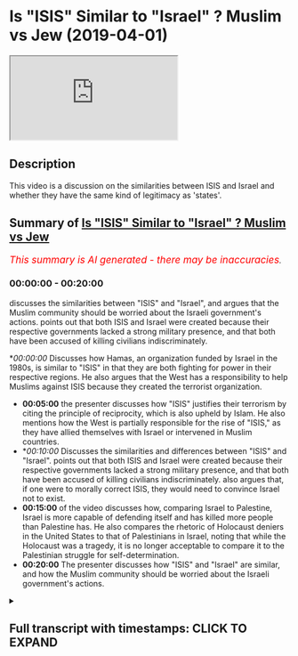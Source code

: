 # Is "ISIS" Similar to "Israel" ? Muslim vs Jew (2019-04-01)

<iframe loading='lazy' allow='autoplay' src='https://www.youtube.com/embed/0vS-UiPFD7Q'></iframe>

## Description

This video is a discussion on the similarities between ISIS and Israel and whether they have the same kind of legitimacy as 'states'.

## Summary of [Is "ISIS" Similar to "Israel" ? Muslim vs Jew](https://www.youtube.com/watch?v=0vS-UiPFD7Q)


*<span style="color:red; font-size:125%">This summary is AI generated - there may be inaccuracies</span>. [](/)*

### <a onclick="modifyYTiframeseektime('0')">00:00:00</a> - <a onclick="modifyYTiframeseektime('1200')">00:20:00</a>

 discusses the similarities between "ISIS" and "Israel", and argues that the Muslim community should be worried about the Israeli government's actions. points out that both ISIS and Israel were created because their respective governments lacked a strong military presence, and that both have been accused of killing civilians indiscriminately.

**<a onclick="modifyYTiframeseektime('0')">00:00:00</a>* Discusses how Hamas, an organization funded by Israel in the 1980s, is similar to "ISIS" in that they are both fighting for power in their respective regions. He also argues that the West has a responsibility to help Muslims against ISIS because they created the terrorist organization.
* **<a onclick="modifyYTiframeseektime('300')">00:05:00</a>**  the presenter discusses how "ISIS" justifies their terrorism by citing the principle of reciprocity, which is also upheld by Islam. He also mentions how the West is partially responsible for the rise of "ISIS," as they have allied themselves with Israel or intervened in Muslim countries.
* **<a onclick="modifyYTiframeseektime('600')">00:10:00</a>* Discusses the similarities and differences between "ISIS" and "Israel". points out that both ISIS and Israel were created because their respective governments lacked a strong military presence, and that both have been accused of killing civilians indiscriminately. also argues that, if one were to morally correct ISIS, they would need to convince Israel not to exist.
* **<a onclick="modifyYTiframeseektime('900')">00:15:00</a>** of the video discusses how, comparing Israel to Palestine, Israel is more capable of defending itself and has killed more people than Palestine has. He also compares the rhetoric of Holocaust deniers in the United States to that of Palestinians in Israel, noting that while the Holocaust was a tragedy, it is no longer acceptable to compare it to the Palestinian struggle for self-determination.
* **<a onclick="modifyYTiframeseektime('1200')">00:20:00</a>** The presenter discusses how "ISIS" and "Israel" are similar, and how the Muslim community should be worried about the Israeli government's actions.

<details><summary><h2>Full transcript with timestamps: CLICK TO EXPAND</h2></summary>

<a onclick="modifyYTiframeseektime('13')">0:00:13</a> the reason why i was saying hamas was  
<a onclick="modifyYTiframeseektime('15')">0:00:15</a> funded by israel in 1980s  
<a onclick="modifyYTiframeseektime('17')">0:00:17</a> yeah the reason why that's an important  
<a onclick="modifyYTiframeseektime('18')">0:00:18</a> consideration is because the the main  
<a onclick="modifyYTiframeseektime('20')">0:00:20</a> threat at that time was the plo the  
<a onclick="modifyYTiframeseektime('22')">0:00:22</a> palestinian liberation organization  
<a onclick="modifyYTiframeseektime('24')">0:00:24</a> organization and the reason why they  
<a onclick="modifyYTiframeseektime('26')">0:00:26</a> were amazing they had the majority of  
<a onclick="modifyYTiframeseektime('28')">0:00:28</a> the  
<a onclick="modifyYTiframeseektime('28')">0:00:28</a> military capabilities and so on yeah and  
<a onclick="modifyYTiframeseektime('30')">0:00:30</a> so what happened was that there was a  
<a onclick="modifyYTiframeseektime('32')">0:00:32</a> conflict in interest or if there was a  
<a onclick="modifyYTiframeseektime('34')">0:00:34</a> structure  
<a onclick="modifyYTiframeseektime('34')">0:00:34</a> actually there was a no sorry there was  
<a onclick="modifyYTiframeseektime('36')">0:00:36</a> a struggle for power there was a  
<a onclick="modifyYTiframeseektime('37')">0:00:37</a> struggle for power  
<a onclick="modifyYTiframeseektime('38')">0:00:38</a> between hamas and it continues until  
<a onclick="modifyYTiframeseektime('40')">0:00:40</a> this day and the plo right  
<a onclick="modifyYTiframeseektime('41')">0:00:41</a> and that struggle for power the israelis  
<a onclick="modifyYTiframeseektime('44')">0:00:44</a> saw  
<a onclick="modifyYTiframeseektime('45')">0:00:45</a> an opening and they said you know divide  
<a onclick="modifyYTiframeseektime('47')">0:00:47</a> and conquer  
<a onclick="modifyYTiframeseektime('48')">0:00:48</a> if we fund the hamas and we militarize  
<a onclick="modifyYTiframeseektime('51')">0:00:51</a> them then they'll fight each other we  
<a onclick="modifyYTiframeseektime('52')">0:00:52</a> don't have to fight them that could be  
<a onclick="modifyYTiframeseektime('53')">0:00:53</a> yes yeah so it happens so i can't  
<a onclick="modifyYTiframeseektime('55')">0:00:55</a> justify so where  
<a onclick="modifyYTiframeseektime('56')">0:00:56</a> so this the reason why i'm telling you  
<a onclick="modifyYTiframeseektime('59')">0:00:59</a> this  
<a onclick="modifyYTiframeseektime('59')">0:00:59</a> is it's all about narrative creation  
<a onclick="modifyYTiframeseektime('61')">0:01:01</a> knowledge production the reason why  
<a onclick="modifyYTiframeseektime('63')">0:01:03</a> is because the idea of a terrorist if  
<a onclick="modifyYTiframeseektime('65')">0:01:05</a> you look at the  
<a onclick="modifyYTiframeseektime('66')">0:01:06</a> uh if you look at the forties fifty  
<a onclick="modifyYTiframeseektime('68')">0:01:08</a> sixties seventeen eighteen nineteen  
<a onclick="modifyYTiframeseektime('69')">0:01:09</a> twenty  
<a onclick="modifyYTiframeseektime('70')">0:01:10</a> two thousand so on you'll find that it  
<a onclick="modifyYTiframeseektime('72')">0:01:12</a> was more to do with arab nationality  
<a onclick="modifyYTiframeseektime('74')">0:01:14</a> in the 40s 50s and 60s all right it was  
<a onclick="modifyYTiframeseektime('77')">0:01:17</a> about  
<a onclick="modifyYTiframeseektime('78')">0:01:18</a> arab nationalism versus zionism that was  
<a onclick="modifyYTiframeseektime('80')">0:01:20</a> the struggle all right okay  
<a onclick="modifyYTiframeseektime('82')">0:01:22</a> religion played a secondary you could  
<a onclick="modifyYTiframeseektime('84')">0:01:24</a> even say a tertiary  
<a onclick="modifyYTiframeseektime('86')">0:01:26</a> kind of it was a tertiary consideration  
<a onclick="modifyYTiframeseektime('87')">0:01:27</a> at that point in terms of  
<a onclick="modifyYTiframeseektime('89')">0:01:29</a> the politics the propaganda of both the  
<a onclick="modifyYTiframeseektime('91')">0:01:31</a> arab governments not just in palestine  
<a onclick="modifyYTiframeseektime('93')">0:01:33</a> but around it like in egypt  
<a onclick="modifyYTiframeseektime('94')">0:01:34</a> and syria look the the muslim  
<a onclick="modifyYTiframeseektime('98')">0:01:38</a> the palestinians walking around  
<a onclick="modifyYTiframeseektime('102')">0:01:42</a> in the country can't just finish  
<a onclick="modifyYTiframeseektime('105')">0:01:45</a> my point the same actions were being  
<a onclick="modifyYTiframeseektime('107')">0:01:47</a> done okay all of this time  
<a onclick="modifyYTiframeseektime('109')">0:01:49</a> you've got the same problem with america  
<a onclick="modifyYTiframeseektime('110')">0:01:50</a> funding moody and all these things are  
<a onclick="modifyYTiframeseektime('111')">0:01:51</a> you with me  
<a onclick="modifyYTiframeseektime('112')">0:01:52</a> the reason why i mentioned this is  
<a onclick="modifyYTiframeseektime('113')">0:01:53</a> because the same actions are being done  
<a onclick="modifyYTiframeseektime('116')">0:01:56</a> but the explanatory force has changed  
<a onclick="modifyYTiframeseektime('118')">0:01:58</a> the reason why  
<a onclick="modifyYTiframeseektime('120')">0:02:00</a> these things are happening in the 60s  
<a onclick="modifyYTiframeseektime('122')">0:02:02</a> and 70s according to  
<a onclick="modifyYTiframeseektime('124')">0:02:04</a> if you look at just for example the  
<a onclick="modifyYTiframeseektime('125')">0:02:05</a> propaganda in newspaper materials  
<a onclick="modifyYTiframeseektime('128')">0:02:08</a> is completely different to how it was in  
<a onclick="modifyYTiframeseektime('130')">0:02:10</a> 90 in the 90s 2000s  
<a onclick="modifyYTiframeseektime('132')">0:02:12</a> it shifted from a nationalistic agenda  
<a onclick="modifyYTiframeseektime('134')">0:02:14</a> to a narrative about religion  
<a onclick="modifyYTiframeseektime('136')">0:02:16</a> and that was cause that coincided by the  
<a onclick="modifyYTiframeseektime('138')">0:02:18</a> way you have to know this  
<a onclick="modifyYTiframeseektime('139')">0:02:19</a> with the ending of the cold war which  
<a onclick="modifyYTiframeseektime('141')">0:02:21</a> happened in 89  
<a onclick="modifyYTiframeseektime('143')">0:02:23</a> and the final soldiers left in 91 that  
<a onclick="modifyYTiframeseektime('145')">0:02:25</a> happened a good 27 28 years ago  
<a onclick="modifyYTiframeseektime('148')">0:02:28</a> so obviously america needed a new enemy  
<a onclick="modifyYTiframeseektime('151')">0:02:31</a> israel  
<a onclick="modifyYTiframeseektime('151')">0:02:31</a> needed to kind of come with america and  
<a onclick="modifyYTiframeseektime('154')">0:02:34</a> they came together  
<a onclick="modifyYTiframeseektime('155')">0:02:35</a> the elites of those countries almost in  
<a onclick="modifyYTiframeseektime('158')">0:02:38</a> tacit collusionary format  
<a onclick="modifyYTiframeseektime('159')">0:02:39</a> to create a new narrative of the muslim  
<a onclick="modifyYTiframeseektime('161')">0:02:41</a> terrorist threat  
<a onclick="modifyYTiframeseektime('163')">0:02:43</a> that happened it was in the interest of  
<a onclick="modifyYTiframeseektime('165')">0:02:45</a> the israeli it was in the is  
<a onclick="modifyYTiframeseektime('166')">0:02:46</a> it was in the interest of an opinion  
<a onclick="modifyYTiframeseektime('168')">0:02:48</a> listen  
<a onclick="modifyYTiframeseektime('183')">0:03:03</a> sorry you're still not thinking as broad  
<a onclick="modifyYTiframeseektime('185')">0:03:05</a> as i want you to think  
<a onclick="modifyYTiframeseektime('186')">0:03:06</a> what i'm saying to you 1979  
<a onclick="modifyYTiframeseektime('190')">0:03:10</a> which is a fact you can find i have the  
<a onclick="modifyYTiframeseektime('192')">0:03:12</a> newspaper clipping  
<a onclick="modifyYTiframeseektime('196')">0:03:16</a> or killing millions yes the fact that's  
<a onclick="modifyYTiframeseektime('198')">0:03:18</a> factual millions of being facts muslims  
<a onclick="modifyYTiframeseektime('200')">0:03:20</a> don't believe  
<a onclick="modifyYTiframeseektime('200')">0:03:20</a> not millions but hundreds of thousands  
<a onclick="modifyYTiframeseektime('204')">0:03:24</a> not even a hundred tens of thousands  
<a onclick="modifyYTiframeseektime('205')">0:03:25</a> thousands i wouldn't even say okay this  
<a onclick="modifyYTiframeseektime('208')">0:03:28</a> is  
<a onclick="modifyYTiframeseektime('208')">0:03:28</a> this is that's not available it's in  
<a onclick="modifyYTiframeseektime('210')">0:03:30</a> iraq syria we're talking about all  
<a onclick="modifyYTiframeseektime('211')">0:03:31</a> different  
<a onclick="modifyYTiframeseektime('212')">0:03:32</a> muslims but even then are being killed  
<a onclick="modifyYTiframeseektime('214')">0:03:34</a> fine so  
<a onclick="modifyYTiframeseektime('215')">0:03:35</a> i agree with you so okay that's what's  
<a onclick="modifyYTiframeseektime('217')">0:03:37</a> up it says what this terrorist and  
<a onclick="modifyYTiframeseektime('218')">0:03:38</a> a lot of that's going through the holy  
<a onclick="modifyYTiframeseektime('219')">0:03:39</a> wars and then and what isis are  
<a onclick="modifyYTiframeseektime('221')">0:03:41</a> proclaiming holy  
<a onclick="modifyYTiframeseektime('222')">0:03:42</a> what's that got to do with the west well  
<a onclick="modifyYTiframeseektime('223')">0:03:43</a> i would say to you you're telling me not  
<a onclick="modifyYTiframeseektime('225')">0:03:45</a> about even  
<a onclick="modifyYTiframeseektime('226')">0:03:46</a> isis so to muslims because nobody could  
<a onclick="modifyYTiframeseektime('227')">0:03:47</a> be terrorists well it's got everything  
<a onclick="modifyYTiframeseektime('229')">0:03:49</a> to do  
<a onclick="modifyYTiframeseektime('229')">0:03:49</a> it's everything to do with the west  
<a onclick="modifyYTiframeseektime('230')">0:03:50</a> because they left the power vacuum  
<a onclick="modifyYTiframeseektime('232')">0:03:52</a> 2003 well let me know look at 911  
<a onclick="modifyYTiframeseektime('240')">0:04:00</a> i have a good discussion here okay and  
<a onclick="modifyYTiframeseektime('242')">0:04:02</a> you're just getting over excited  
<a onclick="modifyYTiframeseektime('243')">0:04:03</a> look i'm saying to you i'm telling you  
<a onclick="modifyYTiframeseektime('245')">0:04:05</a> i'm you know i think  
<a onclick="modifyYTiframeseektime('246')">0:04:06</a> well let me let me let you know can i  
<a onclick="modifyYTiframeseektime('248')">0:04:08</a> ask you a question  
<a onclick="modifyYTiframeseektime('250')">0:04:10</a> two planes went into the twin towers yes  
<a onclick="modifyYTiframeseektime('251')">0:04:11</a> yes 911 2  
<a onclick="modifyYTiframeseektime('253')">0:04:13</a> and something people so okay we're back  
<a onclick="modifyYTiframeseektime('255')">0:04:15</a> this guy burnt alive and fell to the  
<a onclick="modifyYTiframeseektime('257')">0:04:17</a> death  
<a onclick="modifyYTiframeseektime('257')">0:04:17</a> right why i could do the west  
<a onclick="modifyYTiframeseektime('259')">0:04:19</a> prototyping muslims well it's got  
<a onclick="modifyYTiframeseektime('260')">0:04:20</a> everything to do with the west if you  
<a onclick="modifyYTiframeseektime('261')">0:04:21</a> look at  
<a onclick="modifyYTiframeseektime('262')">0:04:22</a> if if we bet if we look if we if we look  
<a onclick="modifyYTiframeseektime('264')">0:04:24</a> at the exp  
<a onclick="modifyYTiframeseektime('265')">0:04:25</a> they just add bellum and they just  
<a onclick="modifyYTiframeseektime('267')">0:04:27</a> earned bellow  
<a onclick="modifyYTiframeseektime('268')">0:04:28</a> the justification for war that osama bin  
<a onclick="modifyYTiframeseektime('271')">0:04:31</a> laden supposedly wrote we don't know to  
<a onclick="modifyYTiframeseektime('273')">0:04:33</a> what extent this is  
<a onclick="modifyYTiframeseektime('274')">0:04:34</a> true he wrote this there was a fatwa he  
<a onclick="modifyYTiframeseektime('276')">0:04:36</a> wrote in 1998  
<a onclick="modifyYTiframeseektime('277')">0:04:37</a> and that's what he wrote in 2002 and  
<a onclick="modifyYTiframeseektime('280')">0:04:40</a> then  
<a onclick="modifyYTiframeseektime('288')">0:04:48</a> isaac now you're playing games now you  
<a onclick="modifyYTiframeseektime('289')">0:04:49</a> don't understand now there's a language  
<a onclick="modifyYTiframeseektime('291')">0:04:51</a> barrier  
<a onclick="modifyYTiframeseektime('291')">0:04:51</a> i'm sorry i really don't understand no  
<a onclick="modifyYTiframeseektime('293')">0:04:53</a> well let me explain to you yeah  
<a onclick="modifyYTiframeseektime('294')">0:04:54</a> if you look at his fatwas and his modes  
<a onclick="modifyYTiframeseektime('297')">0:04:57</a> of justification  
<a onclick="modifyYTiframeseektime('298')">0:04:58</a> generally against the west could you  
<a onclick="modifyYTiframeseektime('299')">0:04:59</a> explain can you just give me a giveaway  
<a onclick="modifyYTiframeseektime('301')">0:05:01</a> sorry sorry this is knowledge  
<a onclick="modifyYTiframeseektime('303')">0:05:03</a> information you don't know all right  
<a onclick="modifyYTiframeseektime('304')">0:05:04</a> so you ask me a question i'm giving you  
<a onclick="modifyYTiframeseektime('306')">0:05:06</a> the answer with with data and figures  
<a onclick="modifyYTiframeseektime('308')">0:05:08</a> i'm sorry you should yeah  
<a onclick="modifyYTiframeseektime('313')">0:05:13</a> yes before him and after him how they  
<a onclick="modifyYTiframeseektime('316')">0:05:16</a> justify  
<a onclick="modifyYTiframeseektime('317')">0:05:17</a> the cancelling out of non-combatant  
<a onclick="modifyYTiframeseektime('320')">0:05:20</a> immunity  
<a onclick="modifyYTiframeseektime('321')">0:05:21</a> yes which is the principle that  
<a onclick="modifyYTiframeseektime('322')">0:05:22</a> islamically is upheld even by them by  
<a onclick="modifyYTiframeseektime('324')">0:05:24</a> the way  
<a onclick="modifyYTiframeseektime('325')">0:05:25</a> even by them is upheld the reason how  
<a onclick="modifyYTiframeseektime('328')">0:05:28</a> they cancel that  
<a onclick="modifyYTiframeseektime('329')">0:05:29</a> that principle out of non-combatant  
<a onclick="modifyYTiframeseektime('331')">0:05:31</a> immunity is what they say is  
<a onclick="modifyYTiframeseektime('333')">0:05:33</a> the principle of reciprocity they say  
<a onclick="modifyYTiframeseektime('335')">0:05:35</a> that they're killing our listen  
<a onclick="modifyYTiframeseektime('337')">0:05:37</a> they say osama bin laden said and his  
<a onclick="modifyYTiframeseektime('339')">0:05:39</a> fats were 98. why  
<a onclick="modifyYTiframeseektime('341')">0:05:41</a> why are we killing you because you're  
<a onclick="modifyYTiframeseektime('342')">0:05:42</a> killing us he said in his photo in 2002  
<a onclick="modifyYTiframeseektime('344')">0:05:44</a> the same thing  
<a onclick="modifyYTiframeseektime('346')">0:05:46</a> in other words the reasons why isis can  
<a onclick="modifyYTiframeseektime('349')">0:05:49</a> even exist  
<a onclick="modifyYTiframeseektime('350')">0:05:50</a> is because they justify their acts and  
<a onclick="modifyYTiframeseektime('353')">0:05:53</a> their  
<a onclick="modifyYTiframeseektime('354')">0:05:54</a> terrorism yes through the actions  
<a onclick="modifyYTiframeseektime('357')">0:05:57</a> of the western world according to them  
<a onclick="modifyYTiframeseektime('360')">0:06:00</a> okay according to them that  
<a onclick="modifyYTiframeseektime('362')">0:06:02</a> justifies a person's actions  
<a onclick="modifyYTiframeseektime('378')">0:06:18</a> let's be clear we totally agree on that  
<a onclick="modifyYTiframeseektime('380')">0:06:20</a> point but what i'm saying is if what is  
<a onclick="modifyYTiframeseektime('382')">0:06:22</a> the west  
<a onclick="modifyYTiframeseektime('382')">0:06:22</a> what to do with it according to their  
<a onclick="modifyYTiframeseektime('384')">0:06:24</a> justification methods  
<a onclick="modifyYTiframeseektime('386')">0:06:26</a> they say the west because they they've  
<a onclick="modifyYTiframeseektime('389')">0:06:29</a> come into the us and  
<a onclick="modifyYTiframeseektime('390')">0:06:30</a> the saudi arabia the military they've  
<a onclick="modifyYTiframeseektime('392')">0:06:32</a> come in as military based in saudi  
<a onclick="modifyYTiframeseektime('393')">0:06:33</a> arabia  
<a onclick="modifyYTiframeseektime('394')">0:06:34</a> because of the israel they continually  
<a onclick="modifyYTiframeseektime('397')">0:06:37</a> reference  
<a onclick="modifyYTiframeseektime('398')">0:06:38</a> israel palestine bosnia and chechnya  
<a onclick="modifyYTiframeseektime('401')">0:06:41</a> they are talking about either the west's  
<a onclick="modifyYTiframeseektime('404')">0:06:44</a> um allying with israel or  
<a onclick="modifyYTiframeseektime('408')">0:06:48</a> direct intervention of muslim lands or  
<a onclick="modifyYTiframeseektime('410')">0:06:50</a> acquiescence of muslim  
<a onclick="modifyYTiframeseektime('412')">0:06:52</a> death that is how they've been able to  
<a onclick="modifyYTiframeseektime('415')">0:06:55</a> justify it  
<a onclick="modifyYTiframeseektime('416')">0:06:56</a> in the same way as the christ church  
<a onclick="modifyYTiframeseektime('418')">0:06:58</a> killer was able to justify his murder  
<a onclick="modifyYTiframeseektime('420')">0:07:00</a> in the same way by the way begin  
<a onclick="modifyYTiframeseektime('423')">0:07:03</a> the president of israel hold on excuse  
<a onclick="modifyYTiframeseektime('425')">0:07:05</a> me the president of  
<a onclick="modifyYTiframeseektime('427')">0:07:07</a> the president of israel in his book the  
<a onclick="modifyYTiframeseektime('429')">0:07:09</a> revolt which he wrote which you can read  
<a onclick="modifyYTiframeseektime('431')">0:07:11</a> is a book a primary source material he  
<a onclick="modifyYTiframeseektime('433')">0:07:13</a> says in the beginning of the book  
<a onclick="modifyYTiframeseektime('435')">0:07:15</a> we hate those arabs and he tells  
<a onclick="modifyYTiframeseektime('439')">0:07:19</a> us he tells the people how he went into  
<a onclick="modifyYTiframeseektime('441')">0:07:21</a> villages and killed all the arabs  
<a onclick="modifyYTiframeseektime('442')">0:07:22</a> he justifies his i never justified what  
<a onclick="modifyYTiframeseektime('446')">0:07:26</a> i did did i say that you did it bring  
<a onclick="modifyYTiframeseektime('448')">0:07:28</a> this to me i'm saying that they're  
<a onclick="modifyYTiframeseektime('450')">0:07:30</a> they're just a bellow and just just a  
<a onclick="modifyYTiframeseektime('453')">0:07:33</a> bellow  
<a onclick="modifyYTiframeseektime('454')">0:07:34</a> their modes of justification is  
<a onclick="modifyYTiframeseektime('457')">0:07:37</a> actually the same throughout that the  
<a onclick="modifyYTiframeseektime('461')">0:07:41</a> the jews have the  
<a onclick="modifyYTiframeseektime('462')">0:07:42</a> the jewish terrorists have the same way  
<a onclick="modifyYTiframeseektime('464')">0:07:44</a> the christchurch killer has the same way  
<a onclick="modifyYTiframeseektime('466')">0:07:46</a> and and so does the muslim terrorists  
<a onclick="modifyYTiframeseektime('467')">0:07:47</a> say it's the principle of reciprocity  
<a onclick="modifyYTiframeseektime('469')">0:07:49</a> you're doing it to us  
<a onclick="modifyYTiframeseektime('470')">0:07:50</a> we're doing it to you so from that  
<a onclick="modifyYTiframeseektime('472')">0:07:52</a> perspective they can cancel out  
<a onclick="modifyYTiframeseektime('474')">0:07:54</a> non-combatant immunity  
<a onclick="modifyYTiframeseektime('476')">0:07:56</a> and there can be terrorism so are you in  
<a onclick="modifyYTiframeseektime('478')">0:07:58</a> other words saying that the west is just  
<a onclick="modifyYTiframeseektime('479')">0:07:59</a> as responsible and just as as  
<a onclick="modifyYTiframeseektime('481')">0:08:01</a> no i'm not saying that that's not true  
<a onclick="modifyYTiframeseektime('483')">0:08:03</a> i'm saying that  
<a onclick="modifyYTiframeseektime('484')">0:08:04</a> everyone every terrorist i'm saying  
<a onclick="modifyYTiframeseektime('486')">0:08:06</a> every terrorist every single terrorist  
<a onclick="modifyYTiframeseektime('488')">0:08:08</a> every extremist  
<a onclick="modifyYTiframeseektime('490')">0:08:10</a> every monstrous person that cancels out  
<a onclick="modifyYTiframeseektime('493')">0:08:13</a> this principle of non-combatant immunity  
<a onclick="modifyYTiframeseektime('495')">0:08:15</a> must first go through a justification  
<a onclick="modifyYTiframeseektime('497')">0:08:17</a> program in their mind  
<a onclick="modifyYTiframeseektime('498')">0:08:18</a> and that justification program has to  
<a onclick="modifyYTiframeseektime('501')">0:08:21</a> start with a perpetual conflict  
<a onclick="modifyYTiframeseektime('503')">0:08:23</a> which they propose for themselves we've  
<a onclick="modifyYTiframeseektime('505')">0:08:25</a> been driven out of our land  
<a onclick="modifyYTiframeseektime('507')">0:08:27</a> we've been killed with this with that  
<a onclick="modifyYTiframeseektime('509')">0:08:29</a> and then killing children becomes  
<a onclick="modifyYTiframeseektime('510')">0:08:30</a> legitimate  
<a onclick="modifyYTiframeseektime('511')">0:08:31</a> it's legitimate for isis it's legitimate  
<a onclick="modifyYTiframeseektime('513')">0:08:33</a> for the christchurch killer  
<a onclick="modifyYTiframeseektime('515')">0:08:35</a> for the israeli state my point is that  
<a onclick="modifyYTiframeseektime('517')">0:08:37</a> you can't see  
<a onclick="modifyYTiframeseektime('518')">0:08:38</a> that the israeli government is isis and  
<a onclick="modifyYTiframeseektime('521')">0:08:41</a> isis is the israeli government  
<a onclick="modifyYTiframeseektime('522')">0:08:42</a> there is no difficulty there is no  
<a onclick="modifyYTiframeseektime('524')">0:08:44</a> difference the only difference is  
<a onclick="modifyYTiframeseektime('526')">0:08:46</a> the israeli government where's the  
<a onclick="modifyYTiframeseektime('527')">0:08:47</a> island necessarily uh  
<a onclick="modifyYTiframeseektime('530')">0:08:50</a> i would say i was saying no problem the  
<a onclick="modifyYTiframeseektime('532')">0:08:52</a> israeli government  
<a onclick="modifyYTiframeseektime('546')">0:09:06</a> that's what isis says that's what let me  
<a onclick="modifyYTiframeseektime('547')">0:09:07</a> know that's what isis says do you know  
<a onclick="modifyYTiframeseektime('549')">0:09:09</a> that's why isis says look at their books  
<a onclick="modifyYTiframeseektime('551')">0:09:11</a> look at look at the look at their  
<a onclick="modifyYTiframeseektime('552')">0:09:12</a> magazines have you read what they said  
<a onclick="modifyYTiframeseektime('554')">0:09:14</a> well that's right anyone that doesn't  
<a onclick="modifyYTiframeseektime('555')">0:09:15</a> convert islam gets butchered they start  
<a onclick="modifyYTiframeseektime('556')">0:09:16</a> no that's not they don't quote about  
<a onclick="modifyYTiframeseektime('557')">0:09:17</a> that they don't say that i say that's  
<a onclick="modifyYTiframeseektime('559')">0:09:19</a> what they do  
<a onclick="modifyYTiframeseektime('560')">0:09:20</a> okay isis i'm telling you i've read what  
<a onclick="modifyYTiframeseektime('564')">0:09:24</a> i've read  
<a onclick="modifyYTiframeseektime('564')">0:09:24</a> i don't care what they say i know they  
<a onclick="modifyYTiframeseektime('566')">0:09:26</a> go to everything well well  
<a onclick="modifyYTiframeseektime('568')">0:09:28</a> i can say the same thing about israelis  
<a onclick="modifyYTiframeseektime('571')">0:09:31</a> and killing men  
<a onclick="modifyYTiframeseektime('573')">0:09:33</a> look if that's what i thought it's not  
<a onclick="modifyYTiframeseektime('574')">0:09:34</a> about due date conversion it's about  
<a onclick="modifyYTiframeseektime('576')">0:09:36</a> a genocide it's about getting the people  
<a onclick="modifyYTiframeseektime('578')">0:09:38</a> those arabs out and keeping those  
<a onclick="modifyYTiframeseektime('580')">0:09:40</a> what doesn't mean you're getting those  
<a onclick="modifyYTiframeseektime('580')">0:09:40</a> arrows out but i'm telling you i'm not  
<a onclick="modifyYTiframeseektime('582')">0:09:42</a> necessarily going to be designers i'm  
<a onclick="modifyYTiframeseektime('583')">0:09:43</a> saying as of now that's what's happened  
<a onclick="modifyYTiframeseektime('585')">0:09:45</a> isn't it there is an argument  
<a onclick="modifyYTiframeseektime('586')">0:09:46</a> to do with what is up to they are very  
<a onclick="modifyYTiframeseektime('590')">0:09:50</a> they're living a life i suspect in the  
<a onclick="modifyYTiframeseektime('592')">0:09:52</a> u.s by the way  
<a onclick="modifyYTiframeseektime('593')">0:09:53</a> if they don't do you do you say that  
<a onclick="modifyYTiframeseektime('594')">0:09:54</a> isis is a legitimate state  
<a onclick="modifyYTiframeseektime('596')">0:09:56</a> no okay why not yeah who doesn't think  
<a onclick="modifyYTiframeseektime('599')">0:09:59</a> they are  
<a onclick="modifyYTiframeseektime('599')">0:09:59</a> they're not they're not a legitimate  
<a onclick="modifyYTiframeseektime('601')">0:10:01</a> state because it didn't have on anything  
<a onclick="modifyYTiframeseektime('602')">0:10:02</a> no no you you were saying  
<a onclick="modifyYTiframeseektime('605')">0:10:05</a> israel conquered yes that your  
<a onclick="modifyYTiframeseektime('608')">0:10:08</a> justification for their existence is  
<a onclick="modifyYTiframeseektime('609')">0:10:09</a> conquest  
<a onclick="modifyYTiframeseektime('610')">0:10:10</a> isis conquered their lands you can make  
<a onclick="modifyYTiframeseektime('612')">0:10:12</a> the same justification no  
<a onclick="modifyYTiframeseektime('614')">0:10:14</a> i never said that was a justification  
<a onclick="modifyYTiframeseektime('617')">0:10:17</a> that that the british government if  
<a onclick="modifyYTiframeseektime('618')">0:10:18</a> there is one the british government gave  
<a onclick="modifyYTiframeseektime('620')">0:10:20</a> up  
<a onclick="modifyYTiframeseektime('620')">0:10:20</a> so what's the difference between isis  
<a onclick="modifyYTiframeseektime('625')">0:10:25</a> let's be honest let's be honest you said  
<a onclick="modifyYTiframeseektime('627')">0:10:27</a> the blanket statement yeah  
<a onclick="modifyYTiframeseektime('628')">0:10:28</a> expected me to vibrate that the israeli  
<a onclick="modifyYTiframeseektime('630')">0:10:30</a> government is isis now i completely do  
<a onclick="modifyYTiframeseektime('632')">0:10:32</a> well they have the same justification  
<a onclick="modifyYTiframeseektime('635')">0:10:35</a> it's really do not have agendas to kill  
<a onclick="modifyYTiframeseektime('637')">0:10:37</a> people yes they don't no they don't  
<a onclick="modifyYTiframeseektime('639')">0:10:39</a> they're suspension  
<a onclick="modifyYTiframeseektime('641')">0:10:41</a> listen all these attacks but have you  
<a onclick="modifyYTiframeseektime('643')">0:10:43</a> read it though  
<a onclick="modifyYTiframeseektime('644')">0:10:44</a> no i'm  
<a onclick="modifyYTiframeseektime('649')">0:10:49</a> have you ever been to israel or do you  
<a onclick="modifyYTiframeseektime('650')">0:10:50</a> think i'm allowed in the country like  
<a onclick="modifyYTiframeseektime('651')">0:10:51</a> that  
<a onclick="modifyYTiframeseektime('652')">0:10:52</a> i just met i came back no matter what  
<a onclick="modifyYTiframeseektime('654')">0:10:54</a> i'm not allowed they kicked us back out  
<a onclick="modifyYTiframeseektime('656')">0:10:56</a> man you trust me  
<a onclick="modifyYTiframeseektime('657')">0:10:57</a> trust you i came back just to release a  
<a onclick="modifyYTiframeseektime('659')">0:10:59</a> jet flight from tel aviv to stanster  
<a onclick="modifyYTiframeseektime('662')">0:11:02</a> trust me i can tell you those two people  
<a onclick="modifyYTiframeseektime('665')">0:11:05</a> having a nice conversation  
<a onclick="modifyYTiframeseektime('666')">0:11:06</a> with 10 muslims i know the muslims go  
<a onclick="modifyYTiframeseektime('668')">0:11:08</a> there but not every muslim if you're  
<a onclick="modifyYTiframeseektime('669')">0:11:09</a> affiliated to a charity  
<a onclick="modifyYTiframeseektime('671')">0:11:11</a> that boycotts israel they don't let you  
<a onclick="modifyYTiframeseektime('672')">0:11:12</a> in no one frequency is not allowed  
<a onclick="modifyYTiframeseektime('674')">0:11:14</a> why not because you're a threat to the  
<a onclick="modifyYTiframeseektime('676')">0:11:16</a> country what if i boycott the they don't  
<a onclick="modifyYTiframeseektime('678')">0:11:18</a> either  
<a onclick="modifyYTiframeseektime('678')">0:11:18</a> don't eat the decision  
<a onclick="modifyYTiframeseektime('681')">0:11:21</a> i'm not going to kill you i'm just i'm  
<a onclick="modifyYTiframeseektime('682')">0:11:22</a> saying that you do that you don't have  
<a onclick="modifyYTiframeseektime('684')">0:11:24</a> marriage you pull on the flag in america  
<a onclick="modifyYTiframeseektime('685')">0:11:25</a> they put you in prison why just because  
<a onclick="modifyYTiframeseektime('686')">0:11:26</a> i've just  
<a onclick="modifyYTiframeseektime('687')">0:11:27</a> that's what happens people sorry you put  
<a onclick="modifyYTiframeseektime('689')">0:11:29</a> an american flag not in this country my  
<a onclick="modifyYTiframeseektime('690')">0:11:30</a> friend you can put any  
<a onclick="modifyYTiframeseektime('692')">0:11:32</a> american flag you want here i know you  
<a onclick="modifyYTiframeseektime('693')">0:11:33</a> can't but you burn an american flag in  
<a onclick="modifyYTiframeseektime('694')">0:11:34</a> america  
<a onclick="modifyYTiframeseektime('695')">0:11:35</a> like you said yeah the point i'll make  
<a onclick="modifyYTiframeseektime('698')">0:11:38</a> it to you is this  
<a onclick="modifyYTiframeseektime('699')">0:11:39</a> that if you're what i'm making to you is  
<a onclick="modifyYTiframeseektime('714')">0:11:54</a> right  
<a onclick="modifyYTiframeseektime('743')">0:12:23</a> afraid all these people okay he sat down  
<a onclick="modifyYTiframeseektime('745')">0:12:25</a> with him so the problem is  
<a onclick="modifyYTiframeseektime('747')">0:12:27</a> as of now what did you call it uh osama  
<a onclick="modifyYTiframeseektime('749')">0:12:29</a> bin laden sat down who's with the scia  
<a onclick="modifyYTiframeseektime('751')">0:12:31</a> did he yes in 1979 they were friends  
<a onclick="modifyYTiframeseektime('754')">0:12:34</a> they were good friends of each other  
<a onclick="modifyYTiframeseektime('756')">0:12:36</a> does that mean anything to me what is  
<a onclick="modifyYTiframeseektime('758')">0:12:38</a> that or how's that evidence he i'm  
<a onclick="modifyYTiframeseektime('760')">0:12:40</a> asking  
<a onclick="modifyYTiframeseektime('760')">0:12:40</a> in fact no you know the time you're not  
<a onclick="modifyYTiframeseektime('762')">0:12:42</a> justified the times have a picture of  
<a onclick="modifyYTiframeseektime('764')">0:12:44</a> the calling over heroes all you're doing  
<a onclick="modifyYTiframeseektime('765')">0:12:45</a> is calling israel says i'm asking you  
<a onclick="modifyYTiframeseektime('768')">0:12:48</a> what i'm doing all these reasons i'm  
<a onclick="modifyYTiframeseektime('769')">0:12:49</a> saying that you said i'm asking a basic  
<a onclick="modifyYTiframeseektime('771')">0:12:51</a> question what  
<a onclick="modifyYTiframeseektime('772')">0:12:52</a> do you want six million israeli let's  
<a onclick="modifyYTiframeseektime('774')">0:12:54</a> see let's say you morally correct that  
<a onclick="modifyYTiframeseektime('775')">0:12:55</a> they shouldn't be in the country yes the  
<a onclick="modifyYTiframeseektime('777')">0:12:57</a> problem is what do you want six million  
<a onclick="modifyYTiframeseektime('778')">0:12:58</a> israelis to do now  
<a onclick="modifyYTiframeseektime('779')">0:12:59</a> i think that this is an audition is  
<a onclick="modifyYTiframeseektime('780')">0:13:00</a> calling them assets  
<a onclick="modifyYTiframeseektime('782')">0:13:02</a> they kill people what are you doing is  
<a onclick="modifyYTiframeseektime('784')">0:13:04</a> saying that they have agendas to get rid  
<a onclick="modifyYTiframeseektime('785')">0:13:05</a> of the muslims  
<a onclick="modifyYTiframeseektime('786')">0:13:06</a> i'm telling you now there's a a major  
<a onclick="modifyYTiframeseektime('789')">0:13:09</a> conflict  
<a onclick="modifyYTiframeseektime('790')">0:13:10</a> and it's about it are you asking me a  
<a onclick="modifyYTiframeseektime('792')">0:13:12</a> question you've asked no let me just  
<a onclick="modifyYTiframeseektime('793')">0:13:13</a> finish yeah i'm just finished  
<a onclick="modifyYTiframeseektime('796')">0:13:16</a> i'm not i'm just i'm very calm okay yeah  
<a onclick="modifyYTiframeseektime('800')">0:13:20</a> just give it two minutes  
<a onclick="modifyYTiframeseektime('801')">0:13:21</a> all right yeah that's right yeah yeah  
<a onclick="modifyYTiframeseektime('803')">0:13:23</a> i'm saying people are killing each other  
<a onclick="modifyYTiframeseektime('805')">0:13:25</a> yep  
<a onclick="modifyYTiframeseektime('805')">0:13:25</a> and we know for a fact there are  
<a onclick="modifyYTiframeseektime('807')">0:13:27</a> palestinians who want to kill israelis  
<a onclick="modifyYTiframeseektime('809')">0:13:29</a> have a chance to kill all israelis  
<a onclick="modifyYTiframeseektime('810')">0:13:30</a> okay you know that's that's a fact it's  
<a onclick="modifyYTiframeseektime('812')">0:13:32</a> a given i'm telling you now i'm i had  
<a onclick="modifyYTiframeseektime('814')">0:13:34</a> friends no problem juicing people  
<a onclick="modifyYTiframeseektime('817')">0:13:37</a> you read the israeli newspapers there's  
<a onclick="modifyYTiframeseektime('819')">0:13:39</a> terrorist attacks every couple of years  
<a onclick="modifyYTiframeseektime('820')">0:13:40</a> okay go ahead keep going  
<a onclick="modifyYTiframeseektime('822')">0:13:42</a> well as of now by the way it's not it's  
<a onclick="modifyYTiframeseektime('824')">0:13:44</a> not the case i've looked at the numbers  
<a onclick="modifyYTiframeseektime('826')">0:13:46</a> that's fine  
<a onclick="modifyYTiframeseektime('826')">0:13:46</a> the case i'm telling you facts that i  
<a onclick="modifyYTiframeseektime('828')">0:13:48</a> lived there i've lived i've studied  
<a onclick="modifyYTiframeseektime('829')">0:13:49</a> therefore yeah but  
<a onclick="modifyYTiframeseektime('830')">0:13:50</a> no no no i know you studied there for  
<a onclick="modifyYTiframeseektime('831')">0:13:51</a> the past year that's one year and  
<a onclick="modifyYTiframeseektime('833')">0:13:53</a> seventy years of its history so that's  
<a onclick="modifyYTiframeseektime('834')">0:13:54</a> 170th  
<a onclick="modifyYTiframeseektime('836')">0:13:56</a> well what's happened with anything  
<a onclick="modifyYTiframeseektime('838')">0:13:58</a> that's a lot of no no i'm asking as of  
<a onclick="modifyYTiframeseektime('840')">0:14:00</a> now it's like  
<a onclick="modifyYTiframeseektime('844')">0:14:04</a> so you don't really have the full volume  
<a onclick="modifyYTiframeseektime('845')">0:14:05</a> yeah yeah you hear terrorist attacks  
<a onclick="modifyYTiframeseektime('847')">0:14:07</a> left right and center  
<a onclick="modifyYTiframeseektime('848')">0:14:08</a> are you hearing this you do certainly no  
<a onclick="modifyYTiframeseektime('851')">0:14:11</a> no this is fact  
<a onclick="modifyYTiframeseektime('851')">0:14:11</a> yeah well it's usually there's a bullet  
<a onclick="modifyYTiframeseektime('853')">0:14:13</a> i know i know i know if there's a place  
<a onclick="modifyYTiframeseektime('855')">0:14:15</a> called hanov in jerusalem  
<a onclick="modifyYTiframeseektime('857')">0:14:17</a> where uh two years back five the five um  
<a onclick="modifyYTiframeseektime('860')">0:14:20</a> so what numbers are so look at the  
<a onclick="modifyYTiframeseektime('861')">0:14:21</a> civilian casualties of palestinians  
<a onclick="modifyYTiframeseektime('863')">0:14:23</a> that could also be true no hold on let's  
<a onclick="modifyYTiframeseektime('865')">0:14:25</a> look at that let's look at the last ten  
<a onclick="modifyYTiframeseektime('866')">0:14:26</a> years has ezreal ever  
<a onclick="modifyYTiframeseektime('868')">0:14:28</a> just gone and done airstrikes on gaza  
<a onclick="modifyYTiframeseektime('870')">0:14:30</a> without rockets coming before  
<a onclick="modifyYTiframeseektime('871')">0:14:31</a> never how do you know that of course  
<a onclick="modifyYTiframeseektime('873')">0:14:33</a> this rocket so what about what did you  
<a onclick="modifyYTiframeseektime('875')">0:14:35</a> make  
<a onclick="modifyYTiframeseektime('876')">0:14:36</a> for a reason i said you're now  
<a onclick="modifyYTiframeseektime('877')">0:14:37</a> justifying your candidates my parents  
<a onclick="modifyYTiframeseektime('879')">0:14:39</a> lived there in 1992 so let's let's end  
<a onclick="modifyYTiframeseektime('881')">0:14:41</a> this discussion because  
<a onclick="modifyYTiframeseektime('882')">0:14:42</a> i was going to  
<a onclick="modifyYTiframeseektime('889')">0:14:49</a> well the only thing that's clear to me  
<a onclick="modifyYTiframeseektime('890')">0:14:50</a> yeah is that your failure to recognize  
<a onclick="modifyYTiframeseektime('893')">0:14:53</a> that i know you but you you haven't let  
<a onclick="modifyYTiframeseektime('895')">0:14:55</a> me speak man i've been  
<a onclick="modifyYTiframeseektime('896')">0:14:56</a> speaking for a long time you just said  
<a onclick="modifyYTiframeseektime('898')">0:14:58</a> the blanket let me have i've been  
<a onclick="modifyYTiframeseektime('899')">0:14:59</a> speaking for a long time or has it been  
<a onclick="modifyYTiframeseektime('900')">0:15:00</a> quite even actually  
<a onclick="modifyYTiframeseektime('901')">0:15:01</a> okay it could be even but you don't say  
<a onclick="modifyYTiframeseektime('903')">0:15:03</a> that you said it's been even okay it's  
<a onclick="modifyYTiframeseektime('905')">0:15:05</a> been even  
<a onclick="modifyYTiframeseektime('906')">0:15:06</a> right you're saying that's a little bit  
<a onclick="modifyYTiframeseektime('908')">0:15:08</a> discombobulated right now  
<a onclick="modifyYTiframeseektime('909')">0:15:09</a> it could be because this is the show  
<a onclick="modifyYTiframeseektime('918')">0:15:18</a> so the point is that you said that  
<a onclick="modifyYTiframeseektime('919')">0:15:19</a> israel is a terrorist the israeli  
<a onclick="modifyYTiframeseektime('920')">0:15:20</a> government now is a terrorist  
<a onclick="modifyYTiframeseektime('921')">0:15:21</a> organization  
<a onclick="modifyYTiframeseektime('922')">0:15:22</a> what i'm saying is i will not agree  
<a onclick="modifyYTiframeseektime('924')">0:15:24</a> designers i don't agree  
<a onclick="modifyYTiframeseektime('930')">0:15:30</a> and i have and do you know why i say  
<a onclick="modifyYTiframeseektime('932')">0:15:32</a> that i say that look ergon was actually  
<a onclick="modifyYTiframeseektime('934')">0:15:34</a> you just changed your mind  
<a onclick="modifyYTiframeseektime('938')">0:15:38</a> would you mind no no let me just i was  
<a onclick="modifyYTiframeseektime('939')">0:15:39</a> just finishing do you want to finish off  
<a onclick="modifyYTiframeseektime('940')">0:15:40</a> what you're saying  
<a onclick="modifyYTiframeseektime('941')">0:15:41</a> that's exactly what i'm asking you yeah  
<a onclick="modifyYTiframeseektime('942')">0:15:42</a> yeah so what i'm saying is that as of  
<a onclick="modifyYTiframeseektime('945')">0:15:45</a> now there is definitely a threat to the  
<a onclick="modifyYTiframeseektime('947')">0:15:47</a> security security of six million jews  
<a onclick="modifyYTiframeseektime('949')">0:15:49</a> doing israel six million israelis  
<a onclick="modifyYTiframeseektime('951')">0:15:51</a> okay and there's no threat on the  
<a onclick="modifyYTiframeseektime('952')">0:15:52</a> palestinians there is  
<a onclick="modifyYTiframeseektime('954')">0:15:54</a> so which one is more severe i don't know  
<a onclick="modifyYTiframeseektime('956')">0:15:56</a> i'm asking you don't know okay let's  
<a onclick="modifyYTiframeseektime('957')">0:15:57</a> look at the numbers then  
<a onclick="modifyYTiframeseektime('959')">0:15:59</a> let's look at well look at let's look at  
<a onclick="modifyYTiframeseektime('960')">0:16:00</a> the numbers you have  
<a onclick="modifyYTiframeseektime('962')">0:16:02</a> how many people living in gaza how many  
<a onclick="modifyYTiframeseektime('964')">0:16:04</a> people it's the most densely populated  
<a onclick="modifyYTiframeseektime('966')">0:16:06</a> place in the world  
<a onclick="modifyYTiframeseektime('980')">0:16:20</a> i was going to say to you is simply this  
<a onclick="modifyYTiframeseektime('982')">0:16:22</a> is simply this simply this  
<a onclick="modifyYTiframeseektime('984')">0:16:24</a> if you're being honest with yourself  
<a onclick="modifyYTiframeseektime('986')">0:16:26</a> yeah i'm wanting to be i'm very  
<a onclick="modifyYTiframeseektime('988')">0:16:28</a> open-minded yeah if you're very  
<a onclick="modifyYTiframeseektime('989')">0:16:29</a> open-minded  
<a onclick="modifyYTiframeseektime('989')">0:16:29</a> you know that if you look at the fact  
<a onclick="modifyYTiframeseektime('993')">0:16:33</a> that in 1971 whatever it was  
<a onclick="modifyYTiframeseektime('996')">0:16:36</a> the fact that uh begin was allowed to  
<a onclick="modifyYTiframeseektime('998')">0:16:38</a> become  
<a onclick="modifyYTiframeseektime('999')">0:16:39</a> president of the country yo just not let  
<a onclick="modifyYTiframeseektime('1002')">0:16:42</a> me speak okay  
<a onclick="modifyYTiframeseektime('1003')">0:16:43</a> he was actually one of the people who  
<a onclick="modifyYTiframeseektime('1005')">0:16:45</a> you were talking about  
<a onclick="modifyYTiframeseektime('1006')">0:16:46</a> 911 you were talking about sound biladin  
<a onclick="modifyYTiframeseektime('1008')">0:16:48</a> he was part of an  
<a onclick="modifyYTiframeseektime('1009')">0:16:49</a> operation which went into a hotel yeah  
<a onclick="modifyYTiframeseektime('1012')">0:16:52</a> and killed 91 innocent  
<a onclick="modifyYTiframeseektime('1014')">0:16:54</a> individuals in one of yeah it's very  
<a onclick="modifyYTiframeseektime('1016')">0:16:56</a> wrong but he was your president  
<a onclick="modifyYTiframeseektime('1018')">0:16:58</a> in your country for 10 years or  
<a onclick="modifyYTiframeseektime('1020')">0:17:00</a> something like that yeah and then he and  
<a onclick="modifyYTiframeseektime('1022')">0:17:02</a> after him the same party which was  
<a onclick="modifyYTiframeseektime('1024')">0:17:04</a> actually if you look at his history  
<a onclick="modifyYTiframeseektime('1026')">0:17:06</a> with the the lucid party when all  
<a onclick="modifyYTiframeseektime('1029')">0:17:09</a> yeah whatever in english we say luke's  
<a onclick="modifyYTiframeseektime('1032')">0:17:12</a> party  
<a onclick="modifyYTiframeseektime('1033')">0:17:13</a> ludicrous party yes that party which has  
<a onclick="modifyYTiframeseektime('1036')">0:17:16</a> its  
<a onclick="modifyYTiframeseektime('1037')">0:17:17</a> origins historical origins in a  
<a onclick="modifyYTiframeseektime('1041')">0:17:21</a> terrorist organization which is oregon  
<a onclick="modifyYTiframeseektime('1043')">0:17:23</a> continues to  
<a onclick="modifyYTiframeseektime('1044')">0:17:24</a> perpetrate this terrorist act all the  
<a onclick="modifyYTiframeseektime('1046')">0:17:26</a> way up until this time  
<a onclick="modifyYTiframeseektime('1047')">0:17:27</a> it's done so throughout the uh the the  
<a onclick="modifyYTiframeseektime('1050')">0:17:30</a> intifadas  
<a onclick="modifyYTiframeseektime('1051')">0:17:31</a> and up until this point in time all of  
<a onclick="modifyYTiframeseektime('1054')">0:17:34</a> these uh  
<a onclick="modifyYTiframeseektime('1054')">0:17:34</a> operations that have been done and look  
<a onclick="modifyYTiframeseektime('1056')">0:17:36</a> at the casualties of palestinians  
<a onclick="modifyYTiframeseektime('1059')">0:17:39</a> compared to the casualties of israelis  
<a onclick="modifyYTiframeseektime('1060')">0:17:40</a> there is no compara there simply  
<a onclick="modifyYTiframeseektime('1063')">0:17:43</a> is cannot be any comparison it's not  
<a onclick="modifyYTiframeseektime('1065')">0:17:45</a> even one that's  
<a onclick="modifyYTiframeseektime('1066')">0:17:46</a> because israel is more capable of  
<a onclick="modifyYTiframeseektime('1068')">0:17:48</a> defensiveness oh it's not defending it's  
<a onclick="modifyYTiframeseektime('1069')">0:17:49</a> attacking that's what i'm saying  
<a onclick="modifyYTiframeseektime('1070')">0:17:50</a> and here's attacking who the children if  
<a onclick="modifyYTiframeseektime('1073')">0:17:53</a> look how many children have been killed  
<a onclick="modifyYTiframeseektime('1075')">0:17:55</a> is that something to be proud of  
<a onclick="modifyYTiframeseektime('1076')">0:17:56</a> is that your how many children have been  
<a onclick="modifyYTiframeseektime('1078')">0:17:58</a> killed in israel not many actually yes i  
<a onclick="modifyYTiframeseektime('1080')">0:18:00</a> do know and not many  
<a onclick="modifyYTiframeseektime('1081')">0:18:01</a> that's the answer how many how many how  
<a onclick="modifyYTiframeseektime('1082')">0:18:02</a> many how many what are the officials  
<a onclick="modifyYTiframeseektime('1084')">0:18:04</a> hundreds of thousands i don't know  
<a onclick="modifyYTiframeseektime('1085')">0:18:05</a> hundred thousand not hundreds of  
<a onclick="modifyYTiframeseektime('1087')">0:18:07</a> hundreds and thousands no no not even us  
<a onclick="modifyYTiframeseektime('1089')">0:18:09</a> if you i  
<a onclick="modifyYTiframeseektime('1090')">0:18:10</a> i dare you in the last ten years to find  
<a onclick="modifyYTiframeseektime('1092')">0:18:12</a> me a statistic that says  
<a onclick="modifyYTiframeseektime('1094')">0:18:14</a> in the last one year that five israeli  
<a onclick="modifyYTiframeseektime('1096')">0:18:16</a> children have been killed uh or ten year  
<a onclick="modifyYTiframeseektime('1098')">0:18:18</a> attempt  
<a onclick="modifyYTiframeseektime('1098')">0:18:18</a> is really true that would be okay it's  
<a onclick="modifyYTiframeseektime('1099')">0:18:19</a> not like this man okay it's minimal  
<a onclick="modifyYTiframeseektime('1101')">0:18:21</a> it's minimal but imagine but look at the  
<a onclick="modifyYTiframeseektime('1104')">0:18:24</a> environment that are dying in it  
<a onclick="modifyYTiframeseektime('1105')">0:18:25</a> it's not it's not comparable man let's  
<a onclick="modifyYTiframeseektime('1106')">0:18:26</a> go  
<a onclick="modifyYTiframeseektime('1111')">0:18:31</a> look you're asking me the question of  
<a onclick="modifyYTiframeseektime('1113')">0:18:33</a> the million-dollar question right  
<a onclick="modifyYTiframeseektime('1114')">0:18:34</a> okay okay it's a pessimistic future my  
<a onclick="modifyYTiframeseektime('1117')">0:18:37</a> opinion right there is no  
<a onclick="modifyYTiframeseektime('1119')">0:18:39</a> there's no solution because you have  
<a onclick="modifyYTiframeseektime('1120')">0:18:40</a> these competing powers they've all got  
<a onclick="modifyYTiframeseektime('1122')">0:18:42</a> interest in that country  
<a onclick="modifyYTiframeseektime('1124')">0:18:44</a> that's how it is and let me ask you one  
<a onclick="modifyYTiframeseektime('1126')">0:18:46</a> more last question before we pass do you  
<a onclick="modifyYTiframeseektime('1127')">0:18:47</a> find  
<a onclick="modifyYTiframeseektime('1128')">0:18:48</a> any problem with the palestinians living  
<a onclick="modifyYTiframeseektime('1129')">0:18:49</a> in israel do you find  
<a onclick="modifyYTiframeseektime('1131')">0:18:51</a> any do you hold of everything that  
<a onclick="modifyYTiframeseektime('1132')">0:18:52</a> palestinians users do sorry or you've  
<a onclick="modifyYTiframeseektime('1134')">0:18:54</a> got  
<a onclick="modifyYTiframeseektime('1134')">0:18:54</a> do you have any problem any problems  
<a onclick="modifyYTiframeseektime('1137')">0:18:57</a> with what the palestinians  
<a onclick="modifyYTiframeseektime('1139')">0:18:59</a> do in israel you've got you're with them  
<a onclick="modifyYTiframeseektime('1141')">0:19:01</a> a hundred percent or you've got yours  
<a onclick="modifyYTiframeseektime('1143')">0:19:03</a> certainly with them 100 but obviously  
<a onclick="modifyYTiframeseektime('1145')">0:19:05</a> yeah absolutely every single palestinian  
<a onclick="modifyYTiframeseektime('1147')">0:19:07</a> every whatever  
<a onclick="modifyYTiframeseektime('1149')">0:19:09</a> of course not it is a ridiculous  
<a onclick="modifyYTiframeseektime('1151')">0:19:11</a> position for anyone  
<a onclick="modifyYTiframeseektime('1152')">0:19:12</a> yeah so i don't know do you write so  
<a onclick="modifyYTiframeseektime('1154')">0:19:14</a> there are palestinians that  
<a onclick="modifyYTiframeseektime('1155')">0:19:15</a> do want to wipe every single israelite  
<a onclick="modifyYTiframeseektime('1156')">0:19:16</a> off the map that's what i'm saying just  
<a onclick="modifyYTiframeseektime('1158')">0:19:18</a> like you think about israelis  
<a onclick="modifyYTiframeseektime('1160')">0:19:20</a> isaac the truth is most israel most  
<a onclick="modifyYTiframeseektime('1162')">0:19:22</a> palestinians main concerns  
<a onclick="modifyYTiframeseektime('1164')">0:19:24</a> are their own survival and preservation  
<a onclick="modifyYTiframeseektime('1166')">0:19:26</a> that's israelis means persistence  
<a onclick="modifyYTiframeseektime('1168')">0:19:28</a> that is what david david coming in from  
<a onclick="modifyYTiframeseektime('1170')">0:19:30</a> isaac to london  
<a onclick="modifyYTiframeseektime('1172')">0:19:32</a> every couple of nights but david has  
<a onclick="modifyYTiframeseektime('1173')">0:19:33</a> become goliath and unfortunately  
<a onclick="modifyYTiframeseektime('1175')">0:19:35</a> maybe maybe maybe the holocaust kind of  
<a onclick="modifyYTiframeseektime('1177')">0:19:37</a> this is the holocaust industry kind of  
<a onclick="modifyYTiframeseektime('1178')">0:19:38</a> discussion  
<a onclick="modifyYTiframeseektime('1179')">0:19:39</a> maybe in the holocaust that that kind of  
<a onclick="modifyYTiframeseektime('1181')">0:19:41</a> rhetoric would have been totally  
<a onclick="modifyYTiframeseektime('1183')">0:19:43</a> acceptable and it is totally acceptable  
<a onclick="modifyYTiframeseektime('1185')">0:19:45</a> but what we're talking about you are the  
<a onclick="modifyYTiframeseektime('1186')">0:19:46</a> bigger and stronger capable  
<a onclick="modifyYTiframeseektime('1188')">0:19:48</a> uh military doing it to these little  
<a onclick="modifyYTiframeseektime('1190')">0:19:50</a> groups of children and poor sisters  
<a onclick="modifyYTiframeseektime('1192')">0:19:52</a> throwing rocks and whatever  
<a onclick="modifyYTiframeseektime('1193')">0:19:53</a> you're you're sorry your case is no  
<a onclick="modifyYTiframeseektime('1195')">0:19:55</a> longer bought why  
<a onclick="modifyYTiframeseektime('1196')">0:19:56</a> why because you're the it's like me the  
<a onclick="modifyYTiframeseektime('1199')">0:19:59</a> government is worried about isn't  
<a onclick="modifyYTiframeseektime('1200')">0:20:00</a> innocent israel is being killed i don't  
<a onclick="modifyYTiframeseektime('1201')">0:20:01</a> understand you  
<a onclick="modifyYTiframeseektime('1202')">0:20:02</a> oh okay well let them be worried about  
<a onclick="modifyYTiframeseektime('1203')">0:20:03</a> it's not worried it's a fact this is  
<a onclick="modifyYTiframeseektime('1205')">0:20:05</a> interesting  
<a onclick="modifyYTiframeseektime('1205')">0:20:05</a> okay let's let them be worried about  
<a onclick="modifyYTiframeseektime('1207')">0:20:07</a> that they have a right to be worried  
<a onclick="modifyYTiframeseektime('1208')">0:20:08</a> about  
<a onclick="modifyYTiframeseektime('1209')">0:20:09</a> everything but here's what i'm saying to  
<a onclick="modifyYTiframeseektime('1210')">0:20:10</a> you is that look at the look on the  
<a onclick="modifyYTiframeseektime('1212')">0:20:12</a> ground look at the data look at this  
<a onclick="modifyYTiframeseektime('1214')">0:20:14</a> look at the history everything shows  
<a onclick="modifyYTiframeseektime('1216')">0:20:16</a> that this was a this is a  
<a onclick="modifyYTiframeseektime('1219')">0:20:19</a> we are going to government okay i'll  
<a onclick="modifyYTiframeseektime('1220')">0:20:20</a> never come with you all right  
<a onclick="modifyYTiframeseektime('1223')">0:20:23</a> thank you my friend all right let's go  
</details>